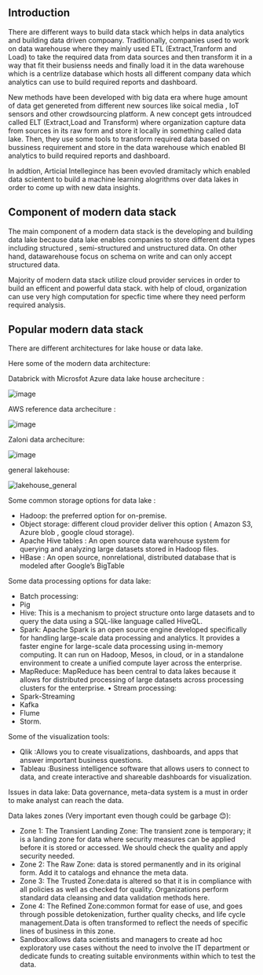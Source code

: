 
## Introduction

There are different ways to build data stack which helps in data analytics and building data driven compoany. Traditionally, companies used to work on data warehouse where they mainly used ETL (Extract,Tranform and Load) to take the required data from
 data sources and then transform it in a way that fit their busienss needs and finally load it in the data warehouse which is a centrlize database which hosts all different company data which analytics can use to build required reports and dashboard.

New methods have been developed with big data era where huge amount of data get genereted from different new sources like soical media , IoT sensors and other crowdsourcing platform. A new concept gets introudced called ELT (Extract,Load and Transform)
 where organization capture data from sources in its raw form and store it locally in something called data lake. Then, they use some tools to transform required data based on bussiness requirement and store in the data warehouse which enabled BI analytics
 to build required reports and dashboard.

In addtion, Articial Intellegince has been evovled dramitacly which enabled data scientent to build a machine learning alogrithms over data lakes in order to come up with new data insights.

## Component of modern data stack

The main component of a modern data stack is the developing and building data lake because data lake enables companies to store different data types including structured , semi-structured and unstructured data. On other hand, datawarehouse focus on schema
 on write and can only accept structured data. 

Majority of modern data stack utilize cloud provider services in order to build an efficent and powerful data stack. with help of cloud, organization can use very high computation for specfic time where they need perform required analysis.


## Popular modern data stack

There are different architectures for lake house or data lake.

Here some of the modern data architecture:

Databrick with Microsfot Azure data lake house archeciture :

![image](https://user-images.githubusercontent.com/46624390/153370575-1b5f0fe2-b892-4c7c-a782-a2128772664d.png)

AWS reference data archeciture :

![image](https://user-images.githubusercontent.com/46624390/153370803-024205fb-174e-4ea7-b374-83a33f1c0660.png)

Zaloni data archeciture:

![image](https://user-images.githubusercontent.com/46624390/153370908-54808122-7298-4eb6-8dcf-ce7f7d5e0b20.png)

general lakehouse:

![lakehouse_general](https://user-images.githubusercontent.com/46624390/154840355-1046d595-553d-41a9-b7ab-4b1b27203676.png)


Some common storage options for data lake :
*	Hadoop: the preferred option for on-premise.
*	Object storage: different cloud provider deliver this option ( Amazon S3, Azure blob , google cloud storage). 
*	Apache Hive tables : An open source data warehouse system for querying and analyzing large datasets stored in Hadoop files.
*	HBase : An open source, nonrelational, distributed database that is modeled after Google’s BigTable

Some data processing options for data lake:
*	Batch processing:
*	Pig 
*	Hive: This is a mechanism to project structure onto large datasets and to query the data using a SQL-like language called HiveQL.
*	Spark: Apache Spark is an open source engine developed specifically for handling large-scale data processing and analytics. It provides a faster engine for large-scale data processing using in-memory computing. It can run on Hadoop, Mesos, in cloud, or in a standalone environment to create a unified compute layer across the enterprise.
*	MapReduce: MapReduce has been central to data lakes because it allows for distributed processing of large datasets across processing clusters for the enterprise.
•	Stream processing:
*	Spark-Streaming 
*	Kafka 
*	Flume 
*	Storm.

Some of the visualization tools:
*	Qlik :Allows you to create visualizations, dashboards, and apps that answer important business questions.
*	Tableau :Business intelligence software that allows users to connect to data, and create interactive and shareable dashboards for visualization.

Issues in data lake:
Data governance,  meta-data system is a must in order to make analyst can reach the data.


Data lakes zones (Very important even though could be garbage 😊):
*	Zone 1: The Transient Landing Zone: The transient zone is temporary; it is a landing zone for data where security measures can be applied before it is stored or accessed. We should check the quality and apply security needed.
*	Zone 2: The Raw Zone: data is stored permanently and in its original form. Add it to catalogs and ehnance the meta data.
*	Zone 3: The Trusted Zone:data is altered so that it is in compliance with all policies as well as checked for quality. Organizations perform standard data cleansing and data validation methods here.
*	Zone 4: The Refined Zone:common format for ease of use, and goes through possible detokenization, further quality checks, and life cycle management.Data is often transformed to reflect the needs of specific lines of business in this zone.
* Sandbox:allows data scientists and managers to create ad hoc exploratory use cases without the need to involve the IT department or dedicate funds to creating suitable environments within which to test the data.

